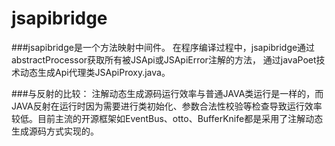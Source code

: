 # jsapibridge

###jsapibridge是一个方法映射中间件。
在程序编译过程中，jsapibridge通过abstractProcessor获取所有被JSApi或JSApiError注解的方法，
通过javaPoet技术动态生成Api代理类JSApiProxy.java。

###与反射的比较：
注解动态生成源码运行效率与普通JAVA类运行是一样的，而JAVA反射在运行时因为需要进行类初始化、参数合法性校验等检查导致运行效率较低。目前主流的开源框架如EventBus、otto、BufferKnife都是采用了注解动态生成源码方式实现的。

